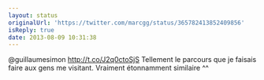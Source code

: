```yaml
---
layout: status
originalUrl: 'https://twitter.com/marcgg/status/365782413852409856'
isReply: true
date: 2013-08-09 10:31:38
---
```


@guillaumesimon http://t.co/J2q0ctoSjS Tellement le parcours que je faisais faire aux gens me visitant. Vraiment étonnamment similaire ^^
